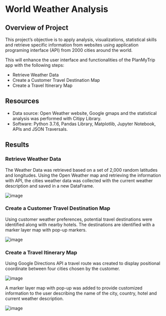 # **World Weather Analysis**

## Overview of Project

This project’s objective is to apply analysis, visualizations, statistical skills and retrieve specific information from websites using application programing interface (API) from 2000 cities around the world.  

This will enhance the user interface and functionalities of the PlanMyTrip app with the following steps:
*	Retrieve Weather Data
*	Create a Customer Travel Destination Map
*	Create a Travel Itinerary Map

## Resources
* Data source: Open Weather website, Google gmaps and the statistical analysis was performed with Citipy Library. 
* Software: Python 3.7.6, Pandas Library, Matplotlib, Jupyter Notebook, APIs and JSON Traversals.

## Results 

### Retrieve Weather Data 

The Weather Data was retrieved based on a set of 2,000 random latitudes and longitudes. Using the Open Weather map and retrieving the information with API, the cities weather data was collected with the current weather description and saved in a new DataFrame. 

![image](https://user-images.githubusercontent.com/86136535/128609492-06a86969-d119-4901-839f-f341d2d8fb6a.png)


 
### Create a Customer Travel Destination Map 

Using customer weather preferences, potential travel destinations were identified along with nearby hotels. The destinations are identified with a marker layer map with pop-up markers. 


![image](https://user-images.githubusercontent.com/86136535/128609548-fd442b70-d6a2-4828-a5f6-518193f91831.png)



### Create a Travel Itinerary Map

Using Google Directions API a travel route was created to display positional coordinate between four cities chosen by the customer. 


![image](https://user-images.githubusercontent.com/86136535/128609660-54ef1d93-dceb-4472-a3fc-82bfa38961b2.png)


A marker layer map with pop-up was added to provide customized information to the user describing the name of the city, country, hotel and current weather description. 

![image](https://user-images.githubusercontent.com/86136535/128609728-32bb1b07-e043-4f8b-a19a-2f3dc207504f.png)


  










